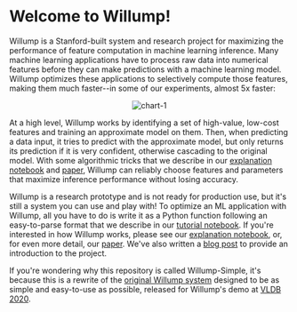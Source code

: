 # Welcome to Willump!

Willump is a Stanford-built system and research project for maximizing the performance of feature computation in machine learning inference.  Many machine learning applications have to process raw data into numerical features before they can make predictions with a machine learning model.  Willump optimizes these applications to selectively compute those features, making them much faster--in some of our experiments, almost 5x faster:

<p align="center"><img src="https://i.ibb.co/yPKPxzB/chart-1.jpg" alt="chart-1" border="0">
</p>

At a high level, Willump works by identifying a set of high-value, low-cost features and training an approximate model on them.  Then, when predicting a data input, it tries to predict with the approximate model, but only returns its prediction if it is very confident, otherwise cascading to the original model.  With some algorithmic tricks that we describe in our [explanation notebook](https://github.com/stanford-futuredata/Willump-Simple/blob/master/notebooks/explanation-notebook.ipynb) and [paper](http://petereliaskraft.net/res/willump.pdf), Willump can reliably choose features and parameters that maximize inference performance without losing accuracy.

Willump is a research prototype and is not ready for production use, but it's still a system you can use and play with!  To optimize an ML application with Willump, all you have to do is write it as a Python function following an easy-to-parse format that we describe in our [tutorial notebook](https://github.com/stanford-futuredata/Willump-Simple/blob/master/notebooks/tutorial-notebook.ipynb).  If you're interested in how Willump works, please see our [explanation notebook](https://github.com/stanford-futuredata/Willump-Simple/blob/master/notebooks/explanation-notebook.ipynb), or, for even more detail, our [paper](http://petereliaskraft.net/res/willump.pdf).  We've also written a [blog post](https://dawn.cs.stanford.edu/2020/02/29/willump/) to provide an introduction to the project.

If you're wondering why this repository is called Willump-Simple, it's because this is a rewrite of the [original Willump system](https://github.com/stanford-futuredata/Willump) designed to be as simple and easy-to-use as possible, released for Willump's demo at [VLDB 2020](https://vldb2020.org/).
